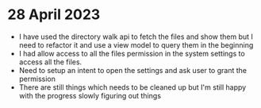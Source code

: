 # 28 April 2023

- I have used the directory walk api to fetch the files and show them but I need to refactor it and
  use a view model
  to query them in the beginning
- I had allow access to all the files permission in the system settings to access all the files.
- Need to setup an intent to open the settings and ask user to grant the permission
- There are still things which needs to be cleaned up but I'm still happy with the progress slowly
  figuring out things
